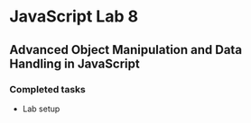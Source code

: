 # JavaScript Lab 8

## Advanced Object Manipulation and Data Handling in JavaScript

### Completed tasks

- Lab setup
